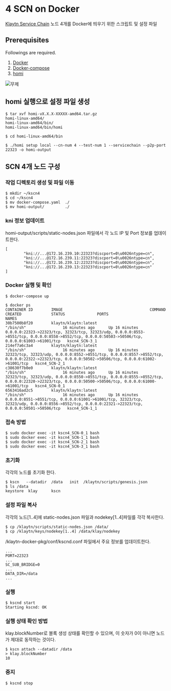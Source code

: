 # 4 SCN on Docker 
[Klaytn Service Chain](https://ko.docs.klaytn.com/node/service-chain) 노드 4개를 Docker에 띄우기 위한 스크립트 및 설정 파일



## Prerequisites
Followings are required.

1. [Docker](https://docs.docker.com/get-docker/)
2. [Docker-compose](https://docs.docker.com/compose/install/)
3. [homi](https://ko.docs.klaytn.com/node/download)


![무제](https://user-images.githubusercontent.com/2010763/154245501-c30d87ce-ec8f-4ce4-b049-8388b7cd9430.png)

## homi 실행으로 설정 파일 생성
```
$ tar xvf homi-vX.X.X-XXXXX-amd64.tar.gz
homi-linux-amd64/
homi-linux-amd64/bin/
homi-linux-amd64/bin/homi

$ cd homi-linux-amd64/bin

$ ./homi setup local --cn-num 4 --test-num 1 --servicechain --p2p-port 22323 -o homi-output
```


## SCN 4개 노드 구성
### 작업 디렉토리 생성 및 파일 이동 
```
$ mkdir ~/kscn4
$ cd ~/kscn4
$ mv docker-compose.yaml  ./
$ mv homi-output/         ./
```


### kni 정보 업데이트 
homi-output/scripts/static-nodes.json 파일에서 각 노드 IP 및 Port 정보를 업데이트한다. 
```
[
        "kni://...@172.16.239.10:22323?discport=0\u0026ntype=cn",
        "kni://...@172.16.239.11:22323?discport=0\u0026ntype=cn",
        "kni://...@172.16.239.12:22323?discport=0\u0026ntype=cn",
        "kni://...@172.16.239.13:22323?discport=0\u0026ntype=cn"
]
```


### Docker 실행 및 확인
```
$ docker-compose up

$ docker ps
CONTAINER ID        IMAGE                                      COMMAND                  CREATED             STATUS              PORTS                                                                                                                                                NAMES
30b7500b8f20        klaytn/klaytn:latest                       "/bin/sh"                16 minutes ago      Up 16 minutes       0.0.0.0:22323->22323/tcp, 32323/tcp, 32323/udp, 0.0.0.0:8553->8551/tcp, 0.0.0.0:8558->8552/tcp, 0.0.0.0:50503->50506/tcp, 0.0.0.0:61003->61001/tcp   kscn4_SCN-3_1
214ef7a6c3a4        klaytn/klaytn:latest                       "/bin/sh"                16 minutes ago      Up 16 minutes       32323/tcp, 32323/udp, 0.0.0.0:8552->8551/tcp, 0.0.0.0:8557->8552/tcp, 0.0.0.0:22322->22323/tcp, 0.0.0.0:50502->50506/tcp, 0.0.0.0:61002->61001/tcp   kscn4_SCN-2_1
c38630f7b0e0        klaytn/klaytn:latest                       "/bin/sh"                16 minutes ago      Up 16 minutes       32323/tcp, 32323/udp, 0.0.0.0:8550->8551/tcp, 0.0.0.0:8555->8552/tcp, 0.0.0.0:22320->22323/tcp, 0.0.0.0:50500->50506/tcp, 0.0.0.0:61000->61001/tcp   kscn4_SCN-0_1
6563416ad2c5        klaytn/klaytn:latest                       "/bin/sh"                16 minutes ago      Up 16 minutes       0.0.0.0:8551->8551/tcp, 0.0.0.0:61001->61001/tcp, 32323/tcp, 32323/udp, 0.0.0.0:8556->8552/tcp, 0.0.0.0:22321->22323/tcp, 0.0.0.0:50501->50506/tcp   kscn4_SCN-1_1
```


### 접속 방법
```
$ sudo docker exec -it kscn4_SCN-0_1 bash
$ sudo docker exec -it kscn4_SCN-1_1 bash
$ sudo docker exec -it kscn4_SCN-2_1 bash
$ sudo docker exec -it kscn4_SCN-3_1 bash
```


### 초기화
각각의 노드를 초기화 한다. 
```
$ kscn   --datadir  /data   init  /klaytn/scripts/genesis.json
$ ls /data 
keystore  klay      kscn
```


### 설정 파일 복사
각각의 노드[1..4]에 static-nodes.json 파일과 nodekey[1..4]파일를 각각 복사한다. 
```
$ cp /klaytn/scripts/static-nodes.json /data/
$ cp /klaytn/keys/nodekey[1..4] /data/klay/nodekey
```

/klaytn-docker-pkg/conf/kscnd.conf 파일에서 주요 정보를 업데이트한다. 
```
...
PORT=22323
...
SC_SUB_BRIDGE=0
...
DATA_DIR=/data
...
```


### 실행
```
$ kscnd start
Starting kscnd: OK
```


### 실행 상태 확인 방법
klay.blockNumber로 블록 생성 상태를 확인할 수 있으며, 이 숫자가 0이 아니면 노드가 제대로 동작하는 것이다.
```
$ kscn attach --datadir /data
> klay.blockNumber
10
```


### 중지
```
$ kscnd stop
```
